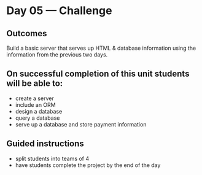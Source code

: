 # Day 05 — Challenge
## Outcomes
Build a basic server that serves up HTML & database information using the information from the previous two days.

## On successful completion of this unit students will be able to:
- create a server
- include an ORM
- design a database
- query a database
- serve up a database and store payment information

## Guided instructions
- split students into teams of 4
- have students complete the project by the end of the day


